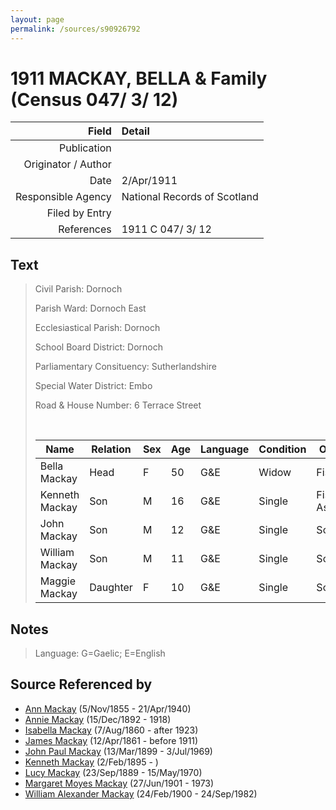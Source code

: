 ```yaml
---
layout: page
permalink: /sources/s90926792
---
```


# 1911 MACKAY, BELLA & Family (Census 047/ 3/ 12)

Field | Detail
---:|:---
Publication | 
Originator / Author | 
Date | 2/Apr/1911
Responsible Agency | National Records of Scotland
Filed by Entry | 
References | 1911 C 047/ 3/ 12

## Text

> Civil Parish: Dornoch
>
> Parish Ward: Dornoch East
>
> Ecclesiastical Parish: Dornoch
>
> School Board District: Dornoch
>
> Parliamentary Consituency: Sutherlandshire
>
> Special Water District: Embo
>
> Road & House Number: 6 Terrace Street
>
> <br/>
>
> | Name | Relation | Sex | Age | Language | Condition | Occupation | Birthplace
> |---|---|---|---|---|---|---|---|
> | Bella Mackay | Head | F | 50 | G&E | Widow | Fisherworker | Sutherland, Embo |
> | Kenneth Mackay | Son | M | 16 | G&E | Single | Fisherman's Assistant | Sutherland, Embo |
> | John Mackay | Son | M | 12 | G&E | Single | School | Sutherland, Embo |
> | William Mackay | Son | M | 11 | G&E | Single | School | Sutherland, Embo |
> | Maggie Mackay | Daughter | F | 10 | G&E | Single | School | Sutherland, Embo |

## Notes

> Language: G=Gaelic; E=English
>


## Source Referenced by

* [Ann Mackay](../people/@74868546@-ann-mackay-b1855-11-5-d1940-4-21.md) (5/Nov/1855 - 21/Apr/1940)
* [Annie Mackay](../people/@51252926@-annie-mackay-b1892-12-15-d1918.md) (15/Dec/1892 - 1918)
* [Isabella Mackay](../people/@32797554@-isabella-mackay-b1860-8-7-d1923.md) (7/Aug/1860 - after 1923)
* [James Mackay](../people/@60572122@-james-mackay-b1861-4-12-d1911.md) (12/Apr/1861 - before 1911)
* [John Paul Mackay](../people/@57646474@-john-paul-mackay-b1899-3-13-d1969-7-3.md) (13/Mar/1899 - 3/Jul/1969)
* [Kenneth Mackay](../people/@48909111@-kenneth-mackay-b1895-2-2-d.md) (2/Feb/1895 - )
* [Lucy Mackay](../people/@16587624@-lucy-mackay-b1889-9-23-d1970-5-15.md) (23/Sep/1889 - 15/May/1970)
* [Margaret Moyes Mackay](../people/@178005@-margaret-moyes-mackay-b1901-6-27-d1973.md) (27/Jun/1901 - 1973)
* [William Alexander Mackay](../people/@9383584@-william-alexander-mackay-b1900-2-24-d1982-9-24.md) (24/Feb/1900 - 24/Sep/1982)
